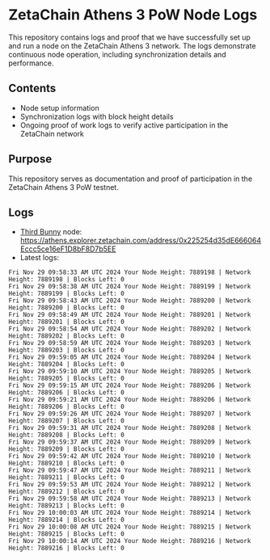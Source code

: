 # ZetaChain Athens 3 PoW Node Logs
This repository contains logs and proof that we have successfully set up and run a node on the ZetaChain Athens 3 network. The logs demonstrate continuous node operation, including synchronization details and performance.

## Contents
- Node setup information
- Synchronization logs with block height details
- Ongoing proof of work logs to verify active participation in the ZetaChain network

## Purpose
This repository serves as documentation and proof of participation in the ZetaChain Athens 3 PoW testnet.

## Logs

- [Third Bunny](https://thirdbunny.xyz/) node: https://athens.explorer.zetachain.com/address/0x225254d35dE666064Eccc5ce16eF1D8bF8D7b5EE
- Latest logs:
```
Fri Nov 29 09:58:33 AM UTC 2024 Your Node Height: 7889198 | Network Height: 7889198 | Blocks Left: 0
Fri Nov 29 09:58:38 AM UTC 2024 Your Node Height: 7889199 | Network Height: 7889199 | Blocks Left: 0
Fri Nov 29 09:58:43 AM UTC 2024 Your Node Height: 7889200 | Network Height: 7889200 | Blocks Left: 0
Fri Nov 29 09:58:49 AM UTC 2024 Your Node Height: 7889201 | Network Height: 7889201 | Blocks Left: 0
Fri Nov 29 09:58:54 AM UTC 2024 Your Node Height: 7889202 | Network Height: 7889202 | Blocks Left: 0
Fri Nov 29 09:58:59 AM UTC 2024 Your Node Height: 7889203 | Network Height: 7889203 | Blocks Left: 0
Fri Nov 29 09:59:05 AM UTC 2024 Your Node Height: 7889204 | Network Height: 7889204 | Blocks Left: 0
Fri Nov 29 09:59:10 AM UTC 2024 Your Node Height: 7889205 | Network Height: 7889205 | Blocks Left: 0
Fri Nov 29 09:59:15 AM UTC 2024 Your Node Height: 7889206 | Network Height: 7889206 | Blocks Left: 0
Fri Nov 29 09:59:21 AM UTC 2024 Your Node Height: 7889206 | Network Height: 7889206 | Blocks Left: 0
Fri Nov 29 09:59:26 AM UTC 2024 Your Node Height: 7889207 | Network Height: 7889207 | Blocks Left: 0
Fri Nov 29 09:59:31 AM UTC 2024 Your Node Height: 7889208 | Network Height: 7889208 | Blocks Left: 0
Fri Nov 29 09:59:37 AM UTC 2024 Your Node Height: 7889209 | Network Height: 7889209 | Blocks Left: 0
Fri Nov 29 09:59:42 AM UTC 2024 Your Node Height: 7889210 | Network Height: 7889210 | Blocks Left: 0
Fri Nov 29 09:59:47 AM UTC 2024 Your Node Height: 7889211 | Network Height: 7889211 | Blocks Left: 0
Fri Nov 29 09:59:53 AM UTC 2024 Your Node Height: 7889212 | Network Height: 7889212 | Blocks Left: 0
Fri Nov 29 09:59:58 AM UTC 2024 Your Node Height: 7889213 | Network Height: 7889213 | Blocks Left: 0
Fri Nov 29 10:00:03 AM UTC 2024 Your Node Height: 7889214 | Network Height: 7889214 | Blocks Left: 0
Fri Nov 29 10:00:08 AM UTC 2024 Your Node Height: 7889215 | Network Height: 7889215 | Blocks Left: 0
Fri Nov 29 10:00:14 AM UTC 2024 Your Node Height: 7889216 | Network Height: 7889216 | Blocks Left: 0
```
